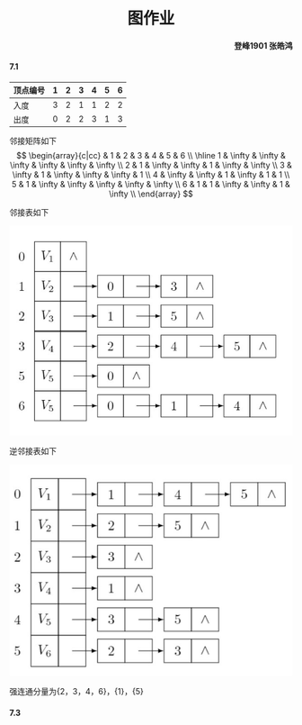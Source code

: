 # <center> 图作业 </center>
#### <p align="Right"> 登峰1901 张皓鸿 </p>
#### 7.1

|顶点编号|1|2|3|4|5|6|
|------|---|---|---|---|---|---|
|入度|3|2|1|1|2|2|2|
|出度|0|2|2|3|1|3


邻接矩阵如下
$$
\begin{array}{c|cc}
    & 1 & 2 & 3 & 4 & 5 & 6 \\ \hline
  1 & \infty & \infty & \infty & \infty & \infty & \infty \\
  2 & 1 & \infty & \infty & 1 & \infty & \infty \\
  3 & \infty & 1 & \infty & \infty & \infty & 1 \\
  4 & \infty & \infty & 1 & \infty & 1 & 1 \\
  5 & 1 & \infty & \infty & \infty & \infty & \infty \\
  6 & 1 & 1 & \infty & \infty & 1 & \infty \\
\end{array}
$$

邻接表如下

![](1_1.jpg)

逆邻接表如下

![](1_2.jpg)

强连通分量为{2，3，4，6}，{1}，{5}

#### 7.3
